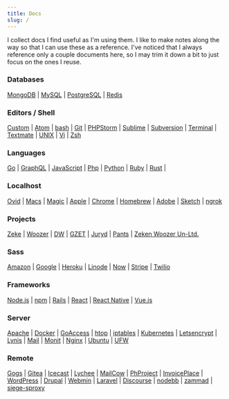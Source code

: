 ```yaml
---
title: Docs
slug: /
---
```


I collect docs I find useful as I'm using them. I like to make notes along the way so that I can use these as a reference. I've noticed that I always reference only a couple documents here, so I may trim it down a bit to just focus on the ones I reuse. 

### Databases
[MongoDB](db/mongodb) |
[MySQL](db/mysql) |
[PostgreSQL](db/PostgreSQL) |
[Redis](db/redis)

### Editors / Shell
[Custom](editors/custom) |
[Atom](editors/atom) |
[bash](editors/bash) |
[Git](editors/git) |
[PHPStorm](editors/phpstorm) |
[Sublime](editors/sublime) |
[Subversion](editors/subversion) |
[Terminal](editors/terminal) |
[Textmate](editors/textmate) |
[UNIX](editors/unix) |
[Vi](editors/vi) |
[Zsh](editors/zsh)

### Languages
[Go](lang/golang) |
[GraphQL](lang/graphql) |
[JavaScript](lang/JavaScript) |
[Php](lang/PHP) |
[Python](lang/python) |
[Ruby](lang/ruby) |
[Rust](lang/rust) |

### Localhost  
[Ovid](localhost/ovid) |
[Macs](localhost/macs) |
[Magic](localhost/magic) |
[Apple](localhost/apple) |
[Chrome](localhost/chrome) |
[Homebrew](localhost/brew) |
[Adobe](localhost/adobe) |
[Sketch](localhost/sketch) |
[ngrok](localhost/ngrok)

### Projects
[Zeke](projects/zeke) |
[Woozer](projects/woozer) |
[DW](projects/dw) |
[GZET](projects/gzet) |
[Juryd](projects/juryd) |
[Pants](projects/pants) |
[Zeken Woozer Un-Ltd.](projects/zw)

### Sass
[Amazon](saas/aws) |
[Google](saas/google) |
[Heroku](saas/heroku) |
[Linode](saas/linode) |
[Now](saas/now) |
[Stripe](saas/stripe) |
[Twilio](saas/twilio)

### Frameworks
[Node.js](waf/nodejs) |
[npm](waf/npm) |
[Rails](waf/rails) |
[React](waf/react) |
[React Native](waf/react_native) |
[Vue.js](waf/vue)

### Server
[Apache](server/apache) |
[Docker](server/docker) |
[GoAccess](server/goaccess) |
[htop](server/htop) |
[iptables](server/iptables) |
[Kubernetes](server/kubernetes) |
[Letsencrypt](server/letsencrypt) |
[Lynis](server/lynis) |
[Mail](server/mail) |
[Monit](server/monit) |
[Nginx](server/nginx) |
[Ubuntu](server/ubuntu) |
[UFW](server/ufw)

### Remote
[Gogs](host/gogs) |
[Gitea](host/gitea) |
[Icecast](host/icecast) |
[Lychee](host/lychee) |
[MailCow](host/mailcow) |
[PhProject](host/phproject) |
[InvoicePlace](host/invoiceplane) |
[WordPress](host/WordPress) |
[Drupal](host/drupal) |
[Webmin](host/webmin) |
[Laravel](host/laravel) |
[Discourse](host/discourse) |
[nodebb](host/nodebb) |
[zammad](host/zammad) |
[siege-sproxy](host/siege-sproxy)

